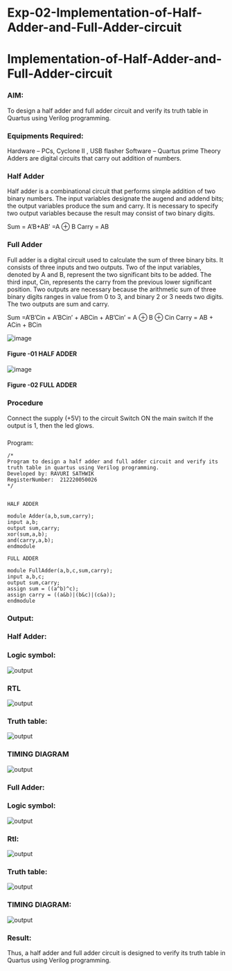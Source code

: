 # Exp-02-Implementation-of-Half-Adder-and-Full-Adder-circuit

# Implementation-of-Half-Adder-and-Full-Adder-circuit
### AIM:
To design a half adder and full adder circuit and verify its truth table in Quartus using Verilog programming.

### Equipments Required:
Hardware – PCs, Cyclone II , USB flasher
Software – Quartus prime
Theory
Adders are digital circuits that carry out addition of numbers.

### Half Adder
Half adder is a combinational circuit that performs simple addition of two binary numbers. The input variables designate the augend and addend bits; the output variables produce the sum and carry. It is necessary to specify two output variables because the result may consist of two binary digits.

Sum = A’B+AB’ =A ⊕ B Carry = AB

### Full Adder
Full adder is a digital circuit used to calculate the sum of three binary bits. It consists of three inputs and two outputs. Two of the input variables, denoted by A and B, represent the two significant bits to be added. The third input, Cin, represents the carry from the previous lower significant position. Two outputs are necessary because the arithmetic sum of three binary digits ranges in value from 0 to 3, and binary 2 or 3 needs two digits. The two outputs are sum and carry.

Sum =A’B’Cin + A’BCin’ + ABCin + AB’Cin’ = A ⊕ B ⊕ Cin Carry = AB + ACin + BCin

 ![image](https://user-images.githubusercontent.com/36288975/163552156-a13e5a56-c638-4110-97d9-8896907c8d25.png)

#### Figure -01 HALF ADDER 


![image](https://user-images.githubusercontent.com/36288975/163552057-b3547877-6d07-45b4-b7e0-bcfebfad9e1d.png)

#### Figure -02 FULL ADDER 

### Procedure

Connect the supply (+5V) to the circuit
Switch ON the main switch
If the output is 1, then the led glows.
### 
Program:
```
/*
Program to design a half adder and full adder circuit and verify its truth table in quartus using Verilog programming.
Developed by: RAVURI SATHWIK
RegisterNumber:  212220050026
*/


HALF ADDER

module Adder(a,b,sum,carry);
input a,b;
output sum,carry;
xor(sum,a,b);
and(carry,a,b);
endmodule 

FULL ADDER

module FullAdder(a,b,c,sum,carry);
input a,b,c;
output sum,carry;
assign sum = ((a^b)^c);
assign carry = ((a&b)|(b&c)|(c&a));
endmodule
```
### Output:
### Half Adder:
### Logic symbol:
![output](https://github.com/SathwikRavuri/Exp-02-Implementation-of-Half-Adder-and-Full-Adder-circuit/blob/main/half%20hadder%201.png?raw=true)

### RTL
![output](https://github.com/SathwikRavuri/Exp-02-Implementation-of-Half-Adder-and-Full-Adder-circuit/blob/main/rtl%201.png?raw=true)
### Truth table:
![output](https://github.com/SathwikRavuri/Exp-02-Implementation-of-Half-Adder-and-Full-Adder-circuit/blob/main/truth%20table%201.png?raw=true)
### TIMING DIAGRAM
![output](https://github.com/SathwikRavuri/Exp-02-Implementation-of-Half-Adder-and-Full-Adder-circuit/blob/main/trimming%201.png?raw=true)

### Full Adder:
### Logic symbol:
![output](https://github.com/SathwikRavuri/Exp-02-Implementation-of-Half-Adder-and-Full-Adder-circuit/blob/main/full%20gadder.png?raw=true)
### Rtl:
![output](https://github.com/SathwikRavuri/Exp-02-Implementation-of-Half-Adder-and-Full-Adder-circuit/blob/main/rtl%202.png?raw=true)
### Truth table:
![output](https://github.com/SathwikRavuri/Exp-02-Implementation-of-Half-Adder-and-Full-Adder-circuit/blob/main/truth%20table2.png?raw=true)
### TIMING DIAGRAM:
![output](https://github.com/SathwikRavuri/Exp-02-Implementation-of-Half-Adder-and-Full-Adder-circuit/blob/main/timming2.png?raw=true)

### Result:
Thus, a half adder and full adder circuit is designed to verify its truth table in Quartus using Verilog programming.



